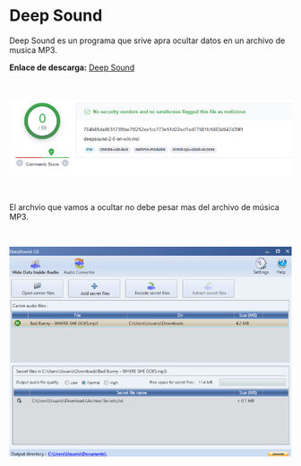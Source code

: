 # Deep Sound

Deep Sound es un programa que srive apra ocultar datos en un archivo de musica MP3.
 
**Enlace de descarga:** [Deep Sound](https://dw.uptodown.com/dwn/067hpKQbkpNkfzBDSud9VVl1O81nw42l9VGVo_W7-g9QqhxoMKGk9YAakz2xr01ywq-6OHCckqp2Nlta_Oxjv8Q77WJPBMKwW2XmW-Qw2MzpZf3kX8db3ckTjWt7h4Mc/MVrQLZmekDDTaoShSogdjBnEMeSP1WUXhUgPoI0DSWBXccBvi_HhRZbOHD3_IwzJrWQpUxe9L__hM15qI2p_1fjpHW2zz-t3vBxXhwrcgTb7tevnf4vVILwfKbledsje/jqJq0-NFR2COGUNjdJ9ZcFEErAOLeim6p1yh2uoinENDuaPNXzX4n8KOhiB1s_odci6ZRCDVzciM9zh8CV0IEw==/)

<br>

<p align="center">
<img src="./Img/virustotal.png">
</p>

<br>

El archvio que vamos a ocultar no debe pesar mas del archivo de música MP3.

<br>

<p align="center">
<img src="./Img/DeepSound.png">
</p>

<br>
